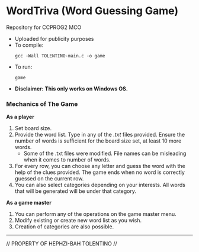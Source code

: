 # WordTriva (Word Guessing Game)
Repository for CCPROG2 MCO
- Uploaded for publicity purposes
- To compile:
  ```
  gcc -Wall TOLENTINO-main.c -o game
  ```
- To run:
  ```
  game
  ```
- **Disclaimer: This only works on Windows OS.**

### Mechanics of The Game 
**As a player**
  1. Set board size.
  2. Provide the word list. Type in any of the *.txt* files provided. Ensure the number of words is sufficient for the board size set, at least 10 more words.
      - Some of the .txt files were modified. File names can be misleading when it comes to number of words.
  3. For every row, you can choose any letter and guess the word with the help of the clues provided. The game ends when no word is correctly guessed on the current row.
  4. You can also select categories depending on your interests. All words that will be generated will be under that category.

**As a game master**
  1. You can perform any of the operations on the game master menu.
  2. Modify existing or create new word list as you wish.
  3. Creation of categories are also possible.

---
// PROPERTY OF HEPHZI-BAH TOLENTINO //
